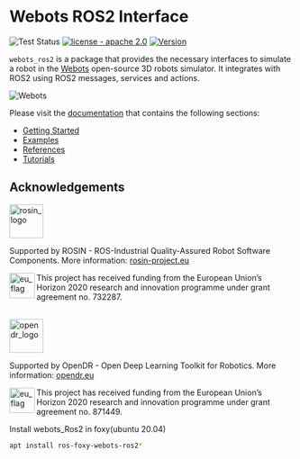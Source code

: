 # Webots ROS2 Interface

![Test Status](https://github.com/cyberbotics/webots_ros2/actions/workflows/test.yml/badge.svg)
[![license - apache 2.0](https://img.shields.io/:license-Apache%202.0-blue.svg)](https://opensource.org/licenses/Apache-2.0)
[![Version](https://img.shields.io/github/v/tag/cyberbotics/webots_ros2?label=version)](http://wiki.ros.org/webots_ros2)


`webots_ros2` is a package that provides the necessary interfaces to simulate a robot in the [Webots](https://cyberbotics.com/) open-source 3D robots simulator.
It integrates with ROS2 using ROS2 messages, services and actions.

![Webots](images/cover.png)

Please visit the [documentation](https://github.com/cyberbotics/webots_ros2/wiki) that contains the following sections:
- [Getting Started](https://github.com/cyberbotics/webots_ros2/wiki/Getting-Started)
- [Examples](https://github.com/cyberbotics/webots_ros2/wiki/Examples)
- [References](https://github.com/cyberbotics/webots_ros2/wiki/References)
- [Tutorials](https://github.com/cyberbotics/webots_ros2/wiki/Tutorials)


## Acknowledgements

<a href="http://rosin-project.eu">
  <img src="http://rosin-project.eu/wp-content/uploads/rosin_ack_logo_wide.png"
       alt="rosin_logo" height="60" >
</a></br>

Supported by ROSIN - ROS-Industrial Quality-Assured Robot Software Components.
More information: <a href="http://rosin-project.eu">rosin-project.eu</a>

<img src="http://rosin-project.eu/wp-content/uploads/rosin_eu_flag.jpg"
     alt="eu_flag" height="45" align="left" >

This project has received funding from the European Union’s Horizon 2020
research and innovation programme under grant agreement no. 732287.

<br>

<a href="https://opendr.eu/">
  <img src="https://opendr.eu/wp-content/uploads/2020/01/logo-300x125.png"
       alt="opendr_logo" height="60" >
</a></br>

Supported by OpenDR - Open Deep Learning Toolkit for Robotics.
More information: <a href="https://opendr.eu/">opendr.eu</a>

<img src="https://opendr.csd.auth.gr/wp-content/uploads/2019/12/Flag_of_Europe-300x200.png"
     alt="eu_flag" height="45" align="left" >

This project has received funding from the European Union’s Horizon 2020
research and innovation programme under grant agreement no. 871449.


Install webots_Ros2 in foxy(ubuntu 20.04)
```bash
apt install ros-foxy-webots-ros2*
```

